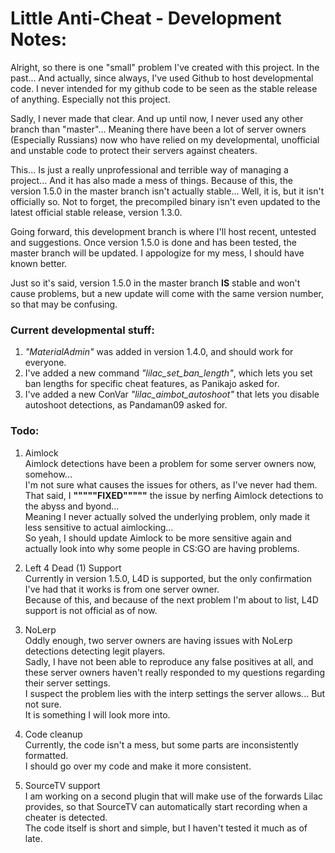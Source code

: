 # Little Anti-Cheat - Development Notes:

Alright, so there is one "small" problem I've created with this project.
In the past... And actually, since always, I've used Github to host developmental code.
I never intended for my github code to be seen as the stable release of anything.
Especially not this project.

Sadly, I never made that clear.
And up until now, I never used any other branch than "master"...
Meaning there have been a lot of server owners (Especially Russians) now who have relied on my developmental, unofficial and unstable code to protect their servers against cheaters.

This... Is just a really unprofessional and terrible way of managing a project...
And it has also made a mess of things. Because of this, the version 1.5.0 in the master branch isn't actually stable... Well, it is, but it isn't officially so.
Not to forget, the precompiled binary isn't even updated to the latest official stable release, version 1.3.0.

Going forward, this development branch is where I'll host recent, untested and suggestions.
Once version 1.5.0 is done and has been tested, the master branch will be updated.
I appologize for my mess, I should have known better.

Just so it's said, version 1.5.0 in the master branch **IS** stable and won't cause problems, but a new update will come with the same version number, so that may be confusing.

### Current developmental stuff:
1. *"MaterialAdmin"* was added in version 1.4.0, and should work for everyone.
2. I've added a new command *"lilac_set_ban_length"*, which lets you set ban lengths for specific cheat features, as Panikajo asked for.
3. I've added a new ConVar *"lilac_aimbot_autoshoot"* that lets you disable autoshoot detections, as Pandaman09 asked for.


### Todo:
1. Aimlock\
Aimlock detections have been a problem for some server owners now, somehow...\
I'm not sure what causes the issues for others, as I've never had them.\
That said, I **"""""FIXED"""""** the issue by nerfing Aimlock detections to the abyss and byond...\
Meaning I never actually solved the underlying problem, only made it less sensitive to actual aimlocking...\
So yeah, I should update Aimlock to be more sensitive again and actually look into why some people in CS:GO are having problems.

2. Left 4 Dead (1) Support\
Currently in version 1.5.0, L4D is supported, but the only confirmation I've had that it works is from one server owner.\
Because of this, and because of the next problem I'm about to list, L4D support is not official as of now.

3. NoLerp\
Oddly enough, two server owners are having issues with NoLerp detections detecting legit players.\
Sadly, I have not been able to reproduce any false positives at all, and these server owners haven't really responded to my questions regarding their server settings.\
I suspect the problem lies with the interp settings the server allows... But not sure.\
It is something I will look more into.

4. Code cleanup\
Currently, the code isn't a mess, but some parts are inconsistently formatted.\
I should go over my code and make it more consistent.

5. SourceTV support\
I am working on a second plugin that will make use of the forwards Lilac provides, so that SourceTV can automatically start recording when a cheater is detected.\
The code itself is short and simple, but I haven't tested it much as of late.
